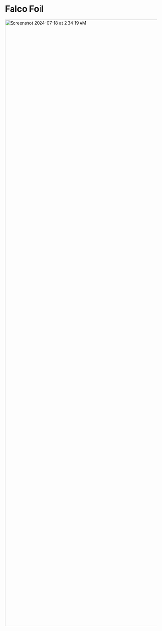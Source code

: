 # Falco Foil
<img width="2000" alt="Screenshot 2024-07-18 at 2 34 19 AM" src="https://github.com/user-attachments/assets/9c95b7ae-0d6a-4402-862a-7ce00865c143">
